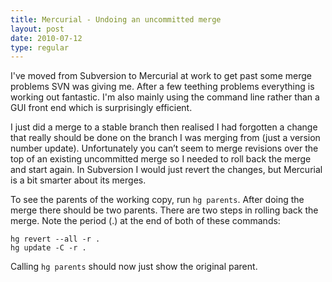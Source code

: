 ```yaml
---
title: Mercurial - Undoing an uncommitted merge
layout: post
date: 2010-07-12
type: regular
---
```


I've moved from Subversion to Mercurial at work to get past some merge problems SVN was giving me. After a few teething problems everything is working out fantastic. I'm also mainly using the command line rather than a GUI front end which is surprisingly efficient.

I just did a merge to a stable branch then realised I had forgotten a change that really should be done on the branch I was merging from (just a version number update). Unfortunately you can’t seem to merge revisions over the top of an existing uncommitted merge so I needed to roll back the merge and start again. In Subversion I would just revert the changes, but Mercurial is a bit smarter about its merges.

To see the parents of the working copy, run `hg parents`. After doing the merge there should be two parents. There are two steps in rolling back the merge. Note the period (.) at the end of both of these commands:

	hg revert --all -r .
	hg update -C -r .

Calling `hg parents` should now just show the original parent.

